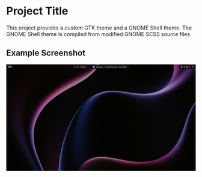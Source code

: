 # Project Title

This project provides a custom GTK theme and a GNOME Shell theme. The GNOME Shell theme is compiled from modified GNOME SCSS source files.

## Example Screenshot

![Example Desktop](./gnome-shell/example/base_desktop.png)
